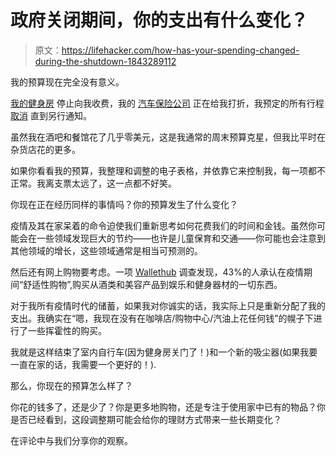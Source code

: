 # 政府关闭期间，你的支出有什么变化？

> 原文：<https://lifehacker.com/how-has-your-spending-changed-during-the-shutdown-1843289112>

我的预算现在完全没有意义。

[我的健身房](https://twocents.lifehacker.com/how-to-get-your-gym-membership-fees-back-during-the-cor-1842885943) 停止向我收费，我的 [汽车保险公司](https://twocents.lifehacker.com/look-for-a-credit-on-your-next-car-insurance-bill-1842797568) 正在给我打折，我预定的所有行程 [取消](https://twocents.lifehacker.com/ask-your-credit-card-to-cut-you-a-check-for-big-refunds-1843244743) 直到另行通知。



虽然我在酒吧和餐馆花了几乎零美元，这是我通常的周末预算克星，但我比平时在杂货店花的更多。

如果你看看我的预算，我整理和调整的电子表格，并依靠它来控制我，每一项都不正常。我离支票太远了，这一点都不好笑。

你现在正在经历同样的事情吗？你的预算发生了什么变化？

疫情及其在家呆着的命令迫使我们重新思考如何花费我们的时间和金钱。虽然你可能会在一些领域发现巨大的节约——也许是儿童保育和交通——你可能也会注意到其他领域的增长，这些领域通常是相当可预测的。

然后还有网上购物要考虑。一项 [Wallethub](https://wallethub.com/blog/coronavirus-shopping-survey/73706/) 调查发现，43%的人承认在疫情期间“舒适性购物”,购买从酒类和美容产品到娱乐和健身器材的一切东西。

对于我所有疫情时代的储蓄，如果我对你诚实的话，我实际上只是重新分配了我的支出。我确实在“嗯，我现在没有在咖啡店/购物中心/汽油上花任何钱”的幌子下进行了一些挥霍性的购买。

我就是这样结束了室内自行车(因为健身房关门了！)和一个新的吸尘器(如果我要一直在家的话，我需要一个更好的！).

那么，你现在的预算怎么样了？

你花的钱多了，还是少了？你是更多地购物，还是专注于使用家中已有的物品？你是否已经看到，这段调整期可能会给你的理财方式带来一些长期变化？

在评论中与我们分享你的观察。